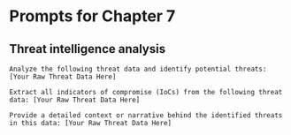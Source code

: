 # Prompts for Chapter 7

## Threat intelligence analysis

```Analyze the following threat data and identify potential threats: [Your Raw Threat Data Here]```

```Extract all indicators of compromise (IoCs) from the following threat data: [Your Raw Threat Data Here]```

```Provide a detailed context or narrative behind the identified threats in this data: [Your Raw Threat Data Here]```

